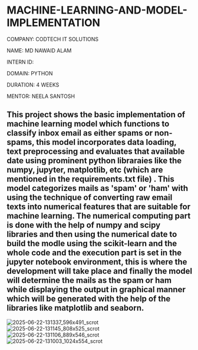 # MACHINE-LEARNING-AND-MODEL-IMPLEMENTATION

COMPANY: CODTECH IT SOLUTIONS

NAME: MD NAWAID ALAM

INTERN ID:

DOMAIN: PYTHON

DURATION: 4 WEEKS

MENTOR: NEELA SANTOSH

## This project shows the basic implementation of machine learning model which functions to classify inbox email as either spams or non-spams, this model incorporates data loading, text preprocessing and evaluates that available date using prominent python libraraies like the numpy, jupyter, matplotlib, etc (which are mentioned in the requirements.txt file) . This model categorizes mails as 'spam' or 'ham' with using the technique of converting raw email texts into numerical features that are suitable for machine learning. The numerical computing part is done with the help of numpy and scipy libraries and then using the numerical date to build the modle using the scikit-learn and the whole code and the execution part is set in the jupyter notebook environment, this is where the development will take place and finally the model will determine the mails as the spam or ham while displaying the output in graphical manner which will be generated with the help of the libraries like matplotlib and seaborn.

![2025-06-22-131337_596x491_scrot](https://github.com/user-attachments/assets/35cb4ffe-86cb-45b8-900e-9f9788debb48)
![2025-06-22-131145_808x525_scrot](https://github.com/user-attachments/assets/a9c3522d-a0ab-4ba0-b133-b48703ad3929)
![2025-06-22-131106_889x546_scrot](https://github.com/user-attachments/assets/691f3d2a-e22e-4085-b493-b2f52e16baaa)
![2025-06-22-131003_1024x554_scrot](https://github.com/user-attachments/assets/55881549-4fb4-489d-b695-7829142bb44c)


